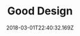 ---
title: Good Design
date: "2018-03-01T22:40:32.169Z"
layout: post
draft: false
path: "/posts/good-design"
category: "Webdesign"
tags:
  - "Typefaces"
  - "UX Design"
  - "Design Rules"
description: "What is good design and how can you actually achieve it? There are some easy guidelines to follow to avoid design pitfalls."
---